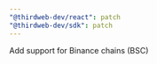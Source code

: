 ```yaml
---
"@thirdweb-dev/react": patch
"@thirdweb-dev/sdk": patch
---
```


Add support for Binance chains (BSC)

